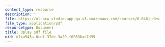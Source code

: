 ```yaml
---
content_type: resource
description: ''
file: https://ol-ocw-studio-app-qa.s3.amazonaws.com/courses/6-046j-design-and-analysis-of-algorithms-spring-2015/d7ca543a0cdf37de9a29f0033bac7d99_WwMz2fJwUCg.pdf
file_type: application/pdf
resourcetype: Document
title: 3play pdf file
uid: d7ca543a-0cdf-37de-9a29-f0033bac7d99
---
```

